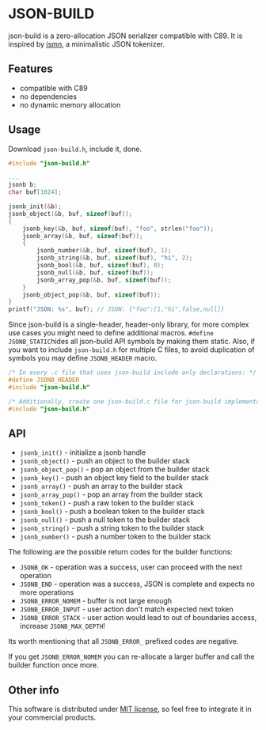 JSON-BUILD
==========

json-build is a zero-allocation JSON serializer compatible with C89. It is
inspired by [jsmn](https://github.com/zserge/jsmn), a minimalistic JSON tokenizer.

Features
--------

* compatible with C89
* no dependencies
* no dynamic memory allocation

Usage
-----

Download `json-build.h`, include it, done.

```c
#include "json-build.h"

...
jsonb b;
char buf[1024];

jsonb_init(&b);
jsonb_object(&b, buf, sizeof(buf));
{
    jsonb_key(&b, buf, sizeof(buf), "foo", strlen("foo"));
    jsonb_array(&b, buf, sizeof(buf));
    {
        jsonb_number(&b, buf, sizeof(buf), 1);
        jsonb_string(&b, buf, sizeof(buf), "hi", 2);
        jsonb_bool(&b, buf, sizeof(buf), 0);
        jsonb_null(&b, buf, sizeof(buf));
        jsonb_array_pop(&b, buf, sizeof(buf));
    }
    jsonb_object_pop(&b, buf, sizeof(buf));
}
printf("JSON: %s", buf); // JSON: {"foo":[1,"hi",false,null]}
```

Since json-build is a single-header, header-only library, for more complex use
cases you might need to define additional macros. `#define JSONB_STATIC`hides all
json-build API symbols by making them static. Also, if you want to include `json-build.h`
for multiple C files, to avoid duplication of symbols you may define `JSONB_HEADER` macro.

```c
/* In every .c file that uses json-build include only declarations: */
#define JSONB_HEADER
#include "json-build.h"

/* Additionally, create one json-build.c file for json-build implementation: */
#include "json-build.h"
```

API
---

* `jsonb_init()` - initialize a jsonb handle
* `jsonb_object()` - push an object to the builder stack
* `jsonb_object_pop()` - pop an object from the builder stack
* `jsonb_key()` - push an object key field to the builder stack
* `jsonb_array()` - push an array to the builder stack
* `jsonb_array_pop()` - pop an array from the builder stack
* `jsonb_token()` - push a raw token to the builder stack
* `jsonb_bool()` - push a boolean token to the builder stack
* `jsonb_null()` - push a null token to the builder stack
* `jsonb_string()` - push a string token to the builder stack
* `jsonb_number()` - push a number token to the builder stack

The following are the possible return codes for the builder functions:
* `JSONB_OK` - operation was a success, user can proceed with the next operation
* `JSONB_END` - operation was a success, JSON is complete and expects no more operations
* `JSONB_ERROR_NOMEM` - buffer is not large enough
* `JSONB_ERROR_INPUT` - user action don't match expected next token
* `JSONB_ERROR_STACK` - user action would lead to out of boundaries access, increase `JSONB_MAX_DEPTH`!

Its worth mentioning that all `JSONB_ERROR_` prefixed codes are negative.

If you get `JSONB_ERROR_NOMEM` you can re-allocate a larger buffer and call
the builder function once more.

Other info
----------

This software is distributed under [MIT license](www.opensource.org/licenses/mit-license.php),
so feel free to integrate it in your commercial products.
